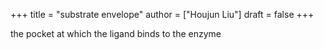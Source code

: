 +++
title = "substrate envelope"
author = ["Houjun Liu"]
draft = false
+++

the pocket at which the ligand binds to the enzyme